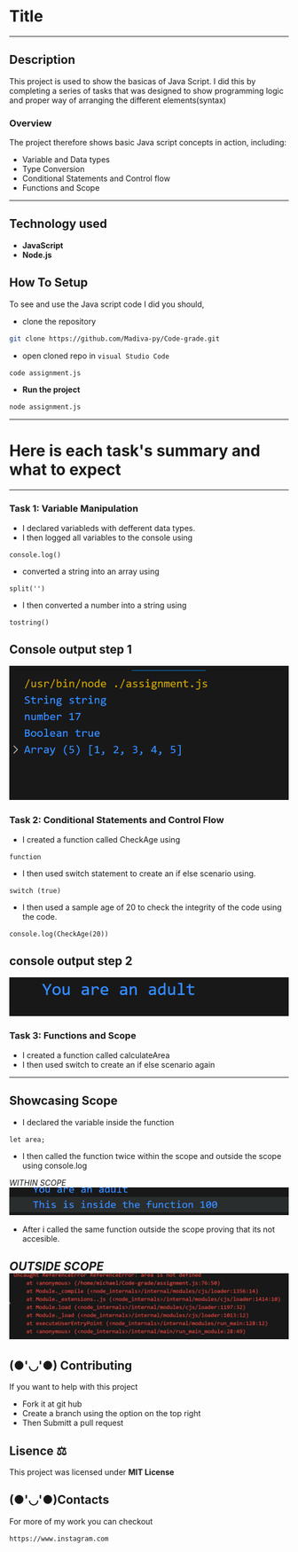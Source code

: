 # Title

---

## Description
This project is used to show the basicas of Java Script. I did this by completing a series of tasks that was designed to show programming logic and proper way of arranging the different elements(syntax)

### Overview 
The project therefore shows basic Java script concepts in action, including:

- Variable and Data types
- Type Conversion
- Conditional Statements and Control flow
- Functions and Scope

 ---

## Technology used

- **JavaScript**
- **Node.js**

## How To Setup

To see and use the Java script code I did you should,

- clone the repository

```bash
git clone https://github.com/Madiva-py/Code-grade.git
```

- open cloned repo in `visual Studio Code`

```bash
code assignment.js
```

- **Run the project**


```bash
node assignment.js
```
---
# Here is each task's summary and what to expect
---
### Task 1: Variable Manipulation
- I declared variableds with defferent data types.
- I then logged all variables to the console using 
```Js
console.log()
```
- converted a string into an array using
```Js
split('')
```
- I then converted a number into a string using 
```Js
tostring()
```
## Console output step 1
![example-img](assets/Screenshot%202025-03-20%20175126.png)


### Task 2: Conditional Statements and Control Flow
- I created a function called CheckAge using 
```Js
function
```
- I then used switch statement to create an if else scenario using.
```Js
switch (true) 
```
- I then used a sample age of 20 to check the integrity of the code using the code.
```Js
console.log(CheckAge(20))
```
## console output step 2
![example-img2](assets/Screenshot%202025-03-20%20181550.png)

### Task 3:  Functions and Scope
- I created a function called calculateArea
- I then used switch to create an if else scenario again
----
## Showcasing Scope
- I declared the variable inside the function

```Js
let area;

```
- I then called the function twice within the scope and outside the scope using console.log

*WITHIN SCOPE*
![img-3](assets/Screenshot%202025-03-22%20190903.png)

- After i called the same function outside the scope proving that its not accesible.

*OUTSIDE SCOPE*
![img-4](assets/Screenshot%202025-03-22%20190754.png)
----





## (●'◡'●) Contributing

If you want to help with this project

- Fork it at git hub
- Create a branch using the option on the top right
- Then Submitt a pull request

## Lisence ⚖️

This project was licensed under **MIT License**

## (●'◡'●)Contacts

For more of my work you can checkout

```bash
https://www.instagram.com
```
